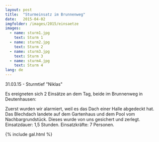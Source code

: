 ```yaml
---
layout: post
title:  "Sturmeinsatz im Brunnenweg"
date:   2015-04-02
imgfolder: /images/2015/einsaetze
images:
  - name: sturm1.jpg
    text: Sturm 1
  - name: sturm2.jpg
    text: Sturm 2
  - name: sturm3.jpg
    text: Sturm 3
  - name: sturm4.jpg
    text: Sturm 4
lang: de
---
```


31.03.15 - Sturmtief "Niklas"

Es ereigneten sich 2 Einsätze an dem Tag, beide im Brunnenweg in Deutenhausen:

Zuerst wurden wir alarmiert, weil es das Dach einer Halle abgedeckt hat. Das Blechdach landete auf dem Gartenhaus und dem Pool vom Nachbargrundstück. Dieses wurde von uns gesichert und zerlegt. Einsatzdauer: 1,5 Stunden. Einsatzkräfte: 7 Personen.

{% include gal.html %}

